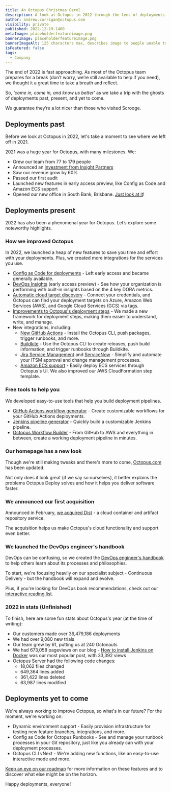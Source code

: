 ```yaml
---
title: An Octopus Christmas Carol
description: A look at Octopus in 2022 through the lens of deployments past, present, and yet to come
author: andrew.corrigan@octopus.com
visibility: private
published: 2022-12-19-1400
metaImage: placeholderfeatureimage.png
bannerImage: placeholderfeatureimage.png
bannerImageAlt: 125 characters max, describes image to people unable to see it.
isFeatured: false
tags: 
  - Company
---
```


The end of 2022 is fast approaching. As most of the Octopus team prepares for a break (don’t worry, we’re still available to help if you need), we thought it a great time to take a breath and reflect.

So, *'come in, come in, and know us better'* as we take a trip with the ghosts of deployments past, present, and yet to come. 

We guarantee they’re a lot nicer than those who visited Scrooge.

## Deployments past

Before we look at Octopus in 2022, let's take a moment to see where we left off in 2021.

2021 was a huge year for Octopus, with many milestones. We:

- Grew our team from 77 to 179 people
- Announced an [investment from Insight Partners](https://octopus.com/blog/insight-investment)
- Saw our revenue grow by 60%
- Passed our first audit
- Launched new features in early access preview, like Config as Code and Amazon ECS support
- Opened our new office in South Bank, Brisbane. [Just look at it](https://my.matterport.com/show/?m=K6SW8Scyrxg)!

## Deployments present

2022 has also been a phenomenal year for Octopus. Let’s explore some noteworthy highlights.

### How we improved Octopus

In 2022, we launched a heap of new features to save you time and effort with your deployments. Plus, we created more integrations for the services you use.

- [Config as Code for deployments](https://octopus.com/blog/octopus-release-2022-q1) - Left early access and became generally available.
- [DevOps Insights](https://octopus.com/docs/insights) (early access preview) - See how your organization is performing with built-in insights based on the 4 key DORA metrics.
- [Automatic cloud target discovery](https://octopus.com/docs/infrastructure/deployment-targets/cloud-target-discovery) - Connect your credentials, and Octopus can find your deployment targets on Azure, Amazon Web Services (AWS), and Google Cloud Services (GCS) via tags.
- [Improvements to Octopus's deployment steps](https://octopus.com/blog/improving-delivery-deployment-steps) - We made a new framework for deployment steps, making them easier to understand, write, and manage.
- New integrations, including:
   - [New GitHub Actions](https://octopus.com/github) - Install the Octopus CLI, push packages, trigger runbooks, and more.
   - [Buildkite](https://octopus.com/blog/introducing-buildkite-integration) - Use the Octopus CLI to create releases, push build information, and trigger runbooks through Buildkite.
   - [Jira Service Management](https://octopus.com/blog/jira-service-management-eap) and [ServiceNow](https://octopus.com/blog/servicenow-integration-eap) - Simplify and automate your ITSM approval and change management processes.
   - [Amazon ECS support](https://octopus.com/docs/deployments/aws) - Easily deploy ECS services through Octopus's UI. We also improved our AWS CloudFormation step template.

### Free tools to help you

We developed easy-to-use tools that help you build deployment pipelines.

- [GitHub Actions workflow generator](https://octopus.com/freetools/github-actions-workflow-generator) - Create customizable workflows for your GitHub Actions deployments.
- [Jenkins pipeline generator](https://octopus.com/freetools/jenkins-pipeline-generator) - Quickly build a customizable Jenkins pipeline.
- [Octopus Workflow Builder](https://octopusworkflowbuilder.octopus.com/) - From GitHub to AWS and everything in between, create a working deployment pipeline in minutes.

### Our homepage has a new look

Though we're still making tweaks and there's more to come, [Octopus.com](https://octopus.com) has been updated.

Not only does it look great (if we say so ourselves), it better explains the problems Octopus Deploy solves and how it helps you deliver software faster.

### We announced our first acquisition

Announced in February, [we acquired Dist](https://octopus.com/blog/octopus-acquires-dist) - a cloud container and artifact repository service.

The acquisition helps us make Octopus's cloud functionality and support even better.

<!---
### Octopus is more secure than ever thanks to our ISO27001 certification

Octopus has always taken security seriously, but we understand our customers can't just take our word for it. Our Trust team's goal for 2022 was to get ISO27001 certification, the best-known standard in managing information security.

To do this, our team:

- Set many new security audit and review functions
- Refreshed our security policies and training
- Made sure our documentation matched our actions at every step of the development lifecycle

The hard work paid off in late 2022, as we successfully passed our audits and received our official ISO27001 certification. We hope this certification gives you peace of mind.

The certificate will be on our website to download soon, but our journey doesn't end there. We aim to add to our security qualifications in 2023, so keep your eyes peeled for new developments.
--->
### We launched the DevOps engineer's handbook
  
DevOps can be confusing, so we created the [DevOps engineer's handbook](https://octopus.com/devops/) to help others learn about its processes and philosophies.

To start, we're focusing heavily on our specialist subject - Continuous Delivery - but the handbook will expand and evolve.

Plus, if you're looking for DevOps book recommendations, check out our [interactive reading list](https://octopus.com/devops/reading-list/).
<!---
### We had a record quarter (may need to cut)

We're ending 2022 on a high! Quarter 4 was a record quarter for business completed.

We look forward to building on this and helping more organizations deliver software faster and more reliably.
--->
### 2022 in stats (Unfinished)

To finish, here are some fun stats about Octopus's year (at the time of writing):

- Our customers made over 36,479,186 deployments
- We had over 9,080 new trials
- Our team grew by 61, putting us at 240 Octonauts
- We had 673,058 pageviews on our blog - [How to install Jenkins on Docker](https://octopus.com/blog/jenkins-docker-install-guide) was our most popular post, with 33,392 views
- Octopus Server had the following code changes:
   - 18,062 files changed
   - 649,364 lines added
   - 361,422 lines deleted
   - 63,987 lines modified

## Deployments yet to come

We're always working to improve Octopus, so what's in our future? For the moment, we're working on:

- Dynamic environment support - Easily provision infrastructure for testing new feature branches, integrations, and more.
- Config as Code for Octopus Runbooks - See and manage your runbook processes in your Git repository, just like you already can with your deployment processes.
- Octopus CLI vNext - We're adding new functions, like an easy-to-use interactive mode and more.

[Keep an eye on our roadmap](https://octopus.com/company/roadmap) for more information on these features and to discover what else might be on the horizon.

Happy deployments, everyone!